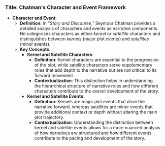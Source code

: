 ### Title: **Chatman's Character and Event Framework**

- **Character and Event**:
  - **Definition**: In *"Story and Discourse,"* Seymour Chatman provides a detailed analysis of characters and events as narrative components. He categorizes characters as either *kernel* or *satellite* characters and distinguishes between *kernels* (major plot events) and *satellites* (minor events).
  - **Key Concepts**:
    - **Kernel and Satellite Characters**:
      - **Definition**: Kernel characters are essential to the progression of the plot, while satellite characters serve supplementary roles that add depth to the narrative but are not critical to its forward movement.
      - **Contextualization**: This distinction helps in understanding the hierarchical structure of narrative roles and how different characters contribute to the overall development of the story.
    - **Kernel and Satellite Events**:
      - **Definition**: Kernels are major plot events that drive the narrative forward, whereas satellites are minor events that provide additional context or depth without altering the main plot trajectory.
      - **Contextualization**: Understanding the distinction between kernel and satellite events allows for a more nuanced analysis of how narratives are structured and how different events contribute to the pacing and development of the story.